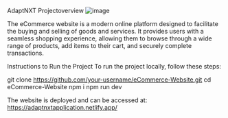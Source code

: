 AdaptNXT
Projectoverview
![image](https://github.com/nileshpatil-15/AdaptNXT/assets/113256649/2af69bfe-71c6-482e-a0eb-ad4f1426a659)

The eCommerce website is a modern online platform designed to facilitate the buying and selling of goods and services. It provides users with a seamless shopping experience, allowing them to browse through a wide range of products, add items to their cart, and securely complete transactions.

Instructions to Run the Project
To run the project locally, follow these steps:

git clone https://github.com/your-username/eCommerce-Website.git
cd eCommerce-Website
npm i
npm run dev


The website is deployed and can be accessed at: https://adaptnxtapplication.netlify.app/
